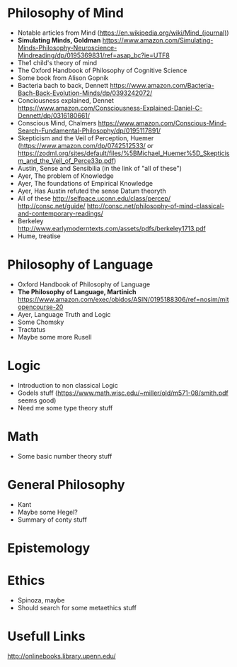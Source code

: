# Philosophy of Mind
- Notable articles from Mind (https://en.wikipedia.org/wiki/Mind_(journal))
- **Simulating Minds, Goldman** https://www.amazon.com/Simulating-Minds-Philosophy-Neuroscience-Mindreading/dp/0195369831/ref=asap_bc?ie=UTF8
- The1 child's theory of mind
- The Oxford Handbook of Philosophy of Cognitive Science
- Some book from Alison Gopnik
- Bacteria bach to back, Dennett https://www.amazon.com/Bacteria-Bach-Back-Evolution-Minds/dp/0393242072/
- Conciousness explained, Dennet https://www.amazon.com/Consciousness-Explained-Daniel-C-Dennett/dp/0316180661/
- Conscious Mind, Chalmers https://www.amazon.com/Conscious-Mind-Search-Fundamental-Philosophy/dp/0195117891/
- Skepticism and the Veil of Perception, Huemer (https://www.amazon.com/dp/0742512533/ or https://zodml.org/sites/default/files/%5BMichael_Huemer%5D_Skepticism_and_the_Veil_of_Perce33p.pdf)
- Austin, Sense and Sensibilia (in the link of "all of these")
- Ayer, The problem of Knowledge
- Ayer, The foundations of Empirical Knowledge
- Ayer, Has Austin refuted the sense Datum theoryth
- All of these http://selfpace.uconn.edu/class/percep/ http://consc.net/guide/ http://consc.net/philosophy-of-mind-classical-and-contemporary-readings/
- Berkeley http://www.earlymoderntexts.com/assets/pdfs/berkeley1713.pdf
- Hume, treatise

# Philosophy of Language
- Oxford Handbook of Philosophy of Language
- **The Philosophy of Language, Martinich** https://www.amazon.com/exec/obidos/ASIN/0195188306/ref=nosim/mitopencourse-20
- Ayer, Language Truth and Logic
- Some Chomsky
- Tractatus
- Maybe some more Rusell

# Logic
- Introduction to non classical Logic
- Godels stuff (https://www.math.wisc.edu/~miller/old/m571-08/smith.pdf seems good)
- Need me some type theory stuff

# Math
- Some basic number theory stuff

# General Philosophy
- Kant
- Maybe some Hegel?
- Summary of conty stuff

# Epistemology

# Ethics
- Spinoza, maybe
- Should search for some metaethics stuff

# Usefull Links
http://onlinebooks.library.upenn.edu/
